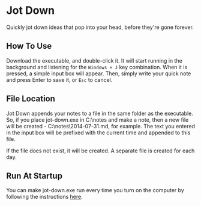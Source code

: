 # Jot Down
Quickly jot down ideas that pop into your head, before they're gone forever.

## How To Use
Download the executable, and double-click it. It will start running in the
background and listening for the `Windows + J` key combination. When it is
pressed, a simple input box will appear. Then, simply write your quick note and
press Enter to save it, or `Esc` to cancel.

## File Location
Jot Down appends your notes to a file in the same folder as the executable. So,
if you place jot-down.exe in C:\notes and make a note, then a new file will be
created - C:\notes\2014-07-31.md, for example. The text you entered in the
input box will be prefixed with the current time and appended to this file.

If the file does not exist, it will be created. A separate file is created for
each day.

## Run At Startup
You can make jot-down.exe run every time you turn on the computer by following
the instructions [here](
http://windows.microsoft.com/en-gb/windows/run-program-automatically-windows-starts#1TC=windows-7).
